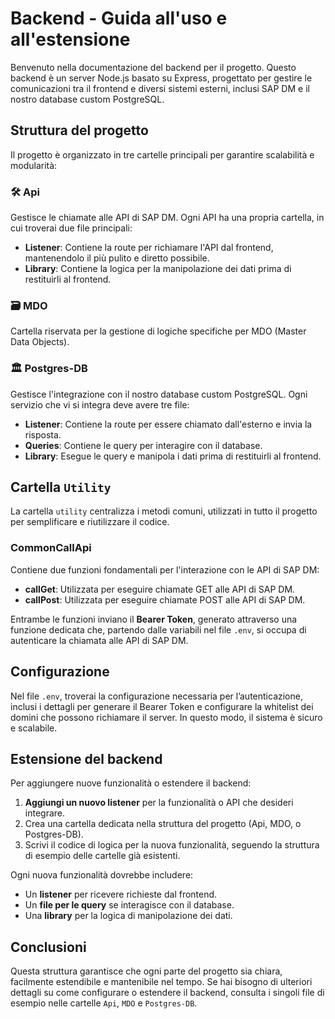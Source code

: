 # Backend - Guida all'uso e all'estensione

Benvenuto nella documentazione del backend per il progetto. Questo backend è un server Node.js basato su Express, progettato per gestire le comunicazioni tra il frontend e diversi sistemi esterni, inclusi SAP DM e il nostro database custom PostgreSQL.

## Struttura del progetto

Il progetto è organizzato in tre cartelle principali per garantire scalabilità e modularità:

### 🛠️ **Api**

Gestisce le chiamate alle API di SAP DM. Ogni API ha una propria cartella, in cui troverai due file principali:
- **Listener**: Contiene la route per richiamare l'API dal frontend, mantenendolo il più pulito e diretto possibile.
- **Library**: Contiene la logica per la manipolazione dei dati prima di restituirli al frontend.

### 🗃️ **MDO**

Cartella riservata per la gestione di logiche specifiche per MDO (Master Data Objects).

### 🏛️ **Postgres-DB**

Gestisce l'integrazione con il nostro database custom PostgreSQL. Ogni servizio che vi si integra deve avere tre file:
- **Listener**: Contiene la route per essere chiamato dall'esterno e invia la risposta.
- **Queries**: Contiene le query per interagire con il database.
- **Library**: Esegue le query e manipola i dati prima di restituirli al frontend.

## Cartella `Utility`

La cartella `utility` centralizza i metodi comuni, utilizzati in tutto il progetto per semplificare e riutilizzare il codice.

### **CommonCallApi**

Contiene due funzioni fondamentali per l'interazione con le API di SAP DM:
- **callGet**: Utilizzata per eseguire chiamate GET alle API di SAP DM.
- **callPost**: Utilizzata per eseguire chiamate POST alle API di SAP DM.

Entrambe le funzioni inviano il **Bearer Token**, generato attraverso una funzione dedicata che, partendo dalle variabili nel file `.env`, si occupa di autenticare la chiamata alle API di SAP DM.

## Configurazione

Nel file `.env`, troverai la configurazione necessaria per l’autenticazione, inclusi i dettagli per generare il Bearer Token e configurare la whitelist dei domini che possono richiamare il server. In questo modo, il sistema è sicuro e scalabile.

## Estensione del backend

Per aggiungere nuove funzionalità o estendere il backend:
1. **Aggiungi un nuovo listener** per la funzionalità o API che desideri integrare.
2. Crea una cartella dedicata nella struttura del progetto (Api, MDO, o Postgres-DB).
3. Scrivi il codice di logica per la nuova funzionalità, seguendo la struttura di esempio delle cartelle già esistenti.

Ogni nuova funzionalità dovrebbe includere:
- Un **listener** per ricevere richieste dal frontend.
- Un **file per le query** se interagisce con il database.
- Una **library** per la logica di manipolazione dei dati.

## Conclusioni

Questa struttura garantisce che ogni parte del progetto sia chiara, facilmente estendibile e mantenibile nel tempo. Se hai bisogno di ulteriori dettagli su come configurare o estendere il backend, consulta i singoli file di esempio nelle cartelle `Api`, `MDO` e `Postgres-DB`.
